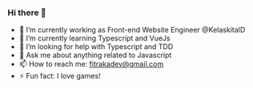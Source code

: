 ### Hi there 👋

- 🔭 I’m currently working as Front-end Website Engineer @KelaskitaID
- 🌱 I’m currently learning Typescript and VueJs
- 🤔 I’m looking for help with Typescript and TDD
- 💬 Ask me about anything related to Javascript
- 📫 How to reach me: fitrakadev@gmail.com
- ⚡ Fun fact: I love games!

<!--
**FGDevs/FGDevs** is a ✨ _special_ ✨ repository because its `README.md` (this file) appears on your GitHub profile.

Here are some ideas to get you started:

- 🔭 I’m currently working on ...
- 🌱 I’m currently learning ...
- 👯 I’m looking to collaborate on ...
- 🤔 I’m looking for help with ...
- 💬 Ask me about ...
- 📫 How to reach me: ...
- 😄 Pronouns: ...
- ⚡ Fun fact: ...
-->
